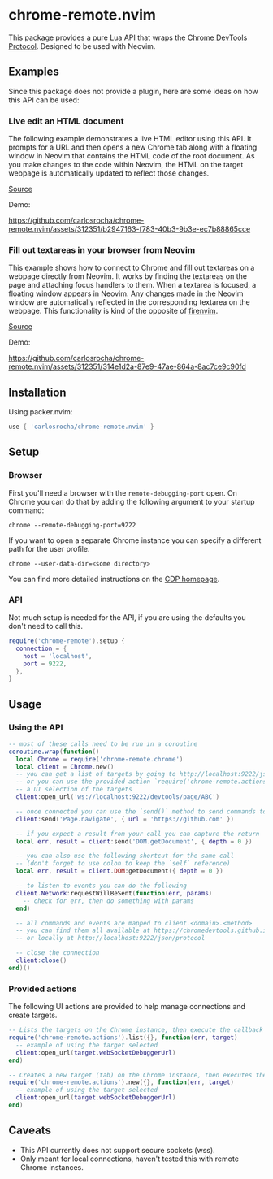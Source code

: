 # chrome-remote.nvim

This package provides a pure Lua API that wraps the [Chrome DevTools Protocol](https://chromedevtools.github.io/devtools-protocol/).
Designed to be used with Neovim.

## Examples

Since this package does not provide a plugin, here are some ideas on how this API can be used:

### Live edit an HTML document

The following example demonstrates a live HTML editor using this API. It prompts for a URL and then opens
a new Chrome tab along with a floating window in Neovim that contains the HTML code of the root document.
As you make changes to the code within Neovim, the HTML on the target webpage is automatically updated to reflect those changes.

[Source](examples/liveedit.lua)

Demo:

https://github.com/carlosrocha/chrome-remote.nvim/assets/312351/b2947163-f783-40b3-9b3e-ec7b88865cce

### Fill out textareas in your browser from Neovim

This example shows how to connect to Chrome and fill out textareas on a webpage directly from Neovim.
It works by finding the textareas on the page and attaching focus handlers to them. When a textarea is focused,
a floating window appears in Neovim. Any changes made in the Neovim window are automatically reflected
in the corresponding textarea on the webpage. This functionality is kind of the opposite of [firenvim](https://github.com/glacambre/firenvim).

[Source](examples/icenvim.lua)

Demo:

https://github.com/carlosrocha/chrome-remote.nvim/assets/312351/314e1d2a-87e9-47ae-864a-8ac7ce9c90fd

## Installation

Using packer.nvim:

```lua
use { 'carlosrocha/chrome-remote.nvim' }
```

## Setup

### Browser

First you'll need a browser with the `remote-debugging-port` open. On Chrome you can do that by
adding the following argument to your startup command:

```
chrome --remote-debugging-port=9222
```

If you want to open a separate Chrome instance you can specify a different path for the user profile.

```
chrome --user-data-dir=<some directory>
```

You can find more detailed instructions on the [CDP homepage](https://chromedevtools.github.io/devtools-protocol/).

### API

Not much setup is needed for the API, if you are using the defaults you don't need to call this.

```lua
require('chrome-remote').setup {
  connection = {
    host = 'localhost',
    port = 9222,
  },
}
```

## Usage

### Using the API

```lua
-- most of these calls need to be run in a coroutine
coroutine.wrap(function()
  local Chrome = require('chrome-remote.chrome')
  local client = Chrome.new()
  -- you can get a list of targets by going to http://localhost:9222/json/list
  -- or you can use the provided action `require('chrome-remote.actions').list()` to get
  -- a UI selection of the targets
  client:open_url('ws://localhost:9222/devtools/page/ABC')

  -- once connected you can use the `send()` method to send commands to the Chrome target
  client:send('Page.navigate', { url = 'https://github.com' })

  -- if you expect a result from your call you can capture the return
  local err, result = client:send('DOM.getDocument', { depth = 0 })

  -- you can also use the following shortcut for the same call
  -- (don't forget to use colon to keep the `self` reference)
  local err, result = client.DOM:getDocument({ depth = 0 })

  -- to listen to events you can do the following
  client.Network:requestWillBeSent(function(err, params)
    -- check for err, then do something with params
  end)

  -- all commands and events are mapped to client.<domain>.<method>
  -- you can find them all available at https://chromedevtools.github.io/devtools-protocol/tot/
  -- or locally at http://localhost:9222/json/protocol

  -- close the connection
  client:close()
end)()
```

### Provided actions

The following UI actions are provided to help manage connections and create targets.

```lua
-- Lists the targets on the Chrome instance, then execute the callback when a choice is made
require('chrome-remote.actions').list({}, function(err, target)
  -- example of using the target selected
  client:open_url(target.webSocketDebuggerUrl)
end)

-- Creates a new target (tab) on the Chrome instance, then executes the callback with the created target
require('chrome-remote.actions').new({}, function(err, target)
  -- example of using the target selected
  client:open_url(target.webSocketDebuggerUrl)
end)
```

## Caveats

- This API currently does not support secure sockets (wss).
- Only meant for local connections, haven't tested this with remote Chrome instances.
